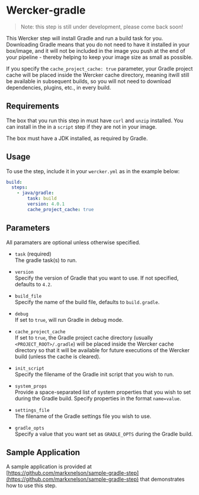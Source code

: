 # Wercker-gradle

> Note: this step is still under development, please come back soon!

This Wercker step will install Gradle and run a build task for you.  Downloading Gradle means that you do not need to have it installed in your box/image, and it will not be included in the image you push at the end of your pipeline - thereby helping to keep your image size as small as possible. 

If you specify the `cache_project_cache: true` parameter, your Gradle project cache will be placed inside the Wercker cache directory, meaning itwill still be available in subsequent builds, so you will not need to download dependencies, plugins, etc., in every build.

## Requirements

The box that you run this step in must have `curl` and `unzip` installed.  You can install in the in a `script` step if they are not in your image.  

The box must have a JDK installed, as required by Gradle.

## Usage

To use the step, include it in your `wercker.yml` as in the example below:

```yaml
build:
  steps:
    - java/gradle:
        task: build
        version: 4.0.1
        cache_project_cache: true
```

## Parameters

All paramaters are optional unless otherwise specified.

* `task` (required)
<br>The gradle task(s) to run.

* `version`
<br>Specify the version of Gradle that you want to use.  If not specified, defaults to `4.2`.

* `build_file`
<br>Specify the name of the build file, defaults to `build.gradle`.

* `debug`
<br>If set to `true`, will run Gradle in debug mode. 

* `cache_project_cache`
<br>If set to `true`, the Gradle project cache directory (usually `<PROJECT_ROOT>/.gradle`) will be placed inside the Wercker cache directory so that it will be available for future executions of the Wercker build (unless the cache is cleared).

* `init_script`
<br>Specify the filename of the Gradle init script that you wish to run. 

* `system_props`
<br>Provide a space-separated list of system properties that you wish to set during the Gradle build.  Specify properties in the format `name=value`.

* `settings_file`
<br>The filename of the Gradle settings file you wish to use.

* `gradle_opts` 
<br>Specify a value that you want set as `GRADLE_OPTS` during the Gradle build. 


## Sample Application

A sample application is provided at [https://github.com/markxnelson/sample-gradle-step](https://github.com/markxnelson/sample-gradle-step) that demonstrates how to use this step. 
